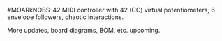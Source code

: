 #MOARkNOBS-42
MIDI controller with 42 (CC) virtual potentiometers, 6 envelope followers, chaotic interactions.

More updates, board diagrams, BOM, etc. upcoming.